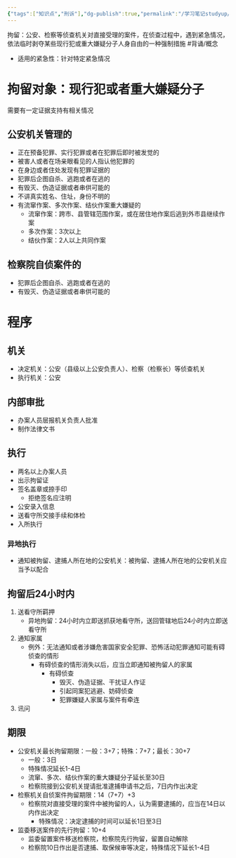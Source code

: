 ```yaml
---
{"tags":["知识点","刑诉"],"dg-publish":true,"permalink":"/学习笔记studyup/刑事诉讼法/刑事拘留/","dgPassFrontmatter":true,"created":"2024-11-18T14:36:30.795+08:00","updated":"2024-11-25T22:22:54.284+08:00"}
---
```


拘留：公安、检察等侦查机关对直接受理的案件，在侦查过程中，遇到紧急情况，依法临时剥夺某些现行犯或重大嫌疑分子人身自由的一种强制措施 #背诵/概念 
- 适用的紧急性：针对特定紧急情况
# 拘留对象：现行犯或者重大嫌疑分子
需要有一定证据支持有相关情况
## 公安机关管理的
- 正在预备犯罪、实行犯罪或者在犯罪后即时被发觉的
- 被害人或者在场亲眼看见的人指认他犯罪的
- 在身边或者住处发现有犯罪证据的
- 犯罪后企图自杀、逃跑或者在逃的
- 有毁灭、伪造证据或者串供可能的
- 不讲真实姓名、住址，身份不明的
- 有流窜作案、多次作案、结伙作案重大嫌疑的
	- 流窜作案：跨市、县管辖范围作案，或在居住地作案后逃到外市县继续作案
	- 多次作案：3次以上
	- 结伙作案：2人以上共同作案
## 检察院自侦案件的
- 犯罪后企图自杀、逃跑或者在逃的
- 有毁灭、伪造证据或者串供可能的
# 程序
## 机关
- 决定机关：公安（县级以上公安负责人）、检察（检察长）等侦查机关
- 执行机关：公安
## 内部审批
- 办案人员层报机关负责人批准
- 制作法律文书
## 执行
- 两名以上办案人员
- 出示拘留证
- 签名盖章或捺手印
	- 拒绝签名应注明
- 公安录入信息
- 送看守所交接手续和体检
- 入所执行
### 异地执行
- 通知被拘留、逮捕人所在地的公安机关：被拘留、逮捕人所在地的公安机关应当予以配合
## 拘留后24小时内
1. 送看守所羁押
	- 异地拘留：24小时内立即送抓获地看守所，送回管辖地后24小时内立即送看守所
2. 通知家属
	- 例外：无法通知或者涉嫌危害国家安全犯罪、恐怖活动犯罪通知可能有碍侦查的情形
		- 有碍侦查的情形消失以后，应当立即通知被拘留人的家属
			- 有碍侦查
				- 毁灭、伪造证据、干扰证人作证
				- 引起同案犯逃避、妨碍侦查
				- 犯罪嫌疑人家属与案件有牵连
3. 讯问
## 期限
- 公安机关最长拘留期限：一般：3+7；特殊：7+7；最长：30+7
	- 一般：3日
	- 特殊情况延长1-4日
	- 流窜、多次、结伙作案的重大嫌疑分子延长至30日
	- 检察院接到公安机关提请批准逮捕申请书之后，7日内作出决定
- 检察机关自侦案件拘留期限：14（7+7）+3
	- 检察院对直接受理的案件中被拘留的人，认为需要逮捕的，应当在14日以内作出决定
		- 特殊情况：决定逮捕的时间可以延长1日至3日
- 监委移送案件的先行拘留：10+4
	- 监委留置案件移送检察院，检察院先行拘留，留置自动解除
	- 检察院10日作出是否逮捕、取保候审等决定，特殊情况下延长1-4日